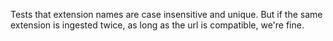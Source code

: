 Tests that extension names are case insensitive and unique. But if the same extension is ingested twice, as long as the url is compatible, we're fine.
